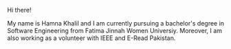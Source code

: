 Hi there!

My name is Hamna Khalil and I am currently pursuing a bachelor's degree in Software Engineering from Fatima Jinnah Women Universiy. Moreover, I am also working as a volunteer with IEEE and E-Read Pakistan.


<!---
hamna-khalil/hamna-khalil is a ✨ special ✨ repository because its `README.md` (this file) appears on your GitHub profile.
You can click the Preview link to take a look at your changes.
--->
